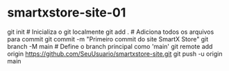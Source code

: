 # smartxstore-site-01
git init              # Inicializa o git localmente
git add .             # Adiciona todos os arquivos para commit
git commit -m "Primeiro commit do site SmartX Store"
git branch -M main    # Define o branch principal como 'main'
git remote add origin https://github.com/SeuUsuario/smartxstore-site.git
git push -u origin main
